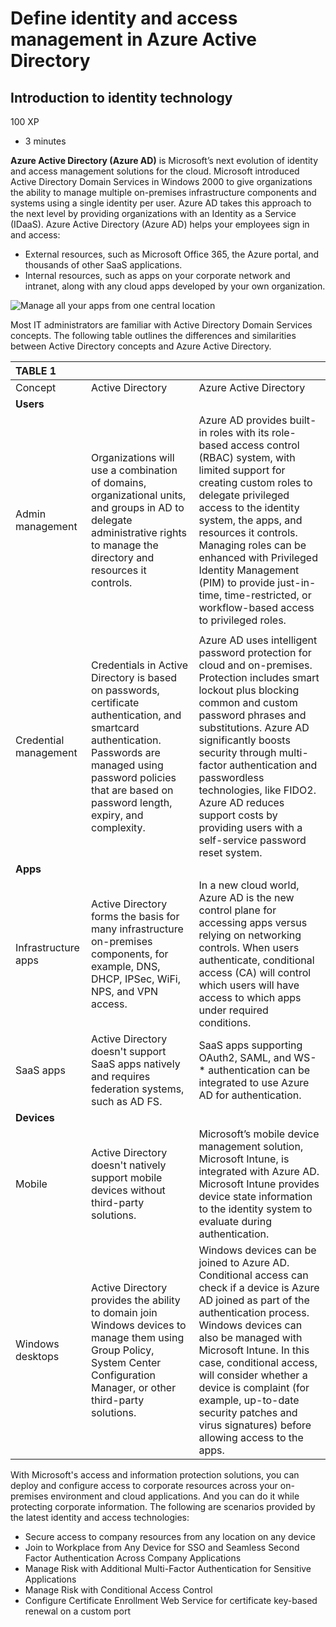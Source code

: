 # Define identity and access management in Azure Active Directory



## Introduction to identity technology

100 XP

* 3 minutes

**Azure Active Directory \(Azure AD\)** is Microsoft’s next evolution of identity and access management solutions for the cloud. Microsoft introduced Active Directory Domain Services in Windows 2000 to give organizations the ability to manage multiple on-premises infrastructure components and systems using a single identity per user. Azure AD takes this approach to the next level by providing organizations with an Identity as a Service \(IDaaS\). Azure Active Directory \(Azure AD\) helps your employees sign in and access:

* External resources, such as Microsoft Office 365, the Azure portal, and thousands of other SaaS applications.
* Internal resources, such as apps on your corporate network and intranet, along with any cloud apps developed by your own organization.

![Manage all your apps from one central location](https://docs.microsoft.com/en-us/learn/m365/m365-identity-overview/media/manage-apps-central-location.png)

Most IT administrators are familiar with Active Directory Domain Services concepts. The following table outlines the differences and similarities between Active Directory concepts and Azure Active Directory.

| TABLE 1 |  |  |
| :--- | :--- | :--- |
| Concept | Active Directory | Azure Active Directory |
| **Users** |  |  |
| Admin management | Organizations will use a combination of domains, organizational units, and groups in AD to delegate administrative rights to manage the directory and resources it controls. | Azure AD provides built-in roles with its role-based access control \(RBAC\) system, with limited support for creating custom roles to delegate privileged access to the identity system, the apps, and resources it controls. Managing roles can be enhanced with Privileged Identity Management \(PIM\) to provide just-in-time, time-restricted, or workflow-based access to privileged roles. |
|  |  |  |
| Credential management | Credentials in Active Directory is based on passwords, certificate authentication, and smartcard authentication. Passwords are managed using password policies that are based on password length, expiry, and complexity. | Azure AD uses intelligent password protection for cloud and on-premises. Protection includes smart lockout plus blocking common and custom password phrases and substitutions. Azure AD significantly boosts security through multi-factor authentication and passwordless technologies, like FIDO2. Azure AD reduces support costs by providing users with a self-service password reset system. |
| **Apps** |  |  |
| Infrastructure apps | Active Directory forms the basis for many infrastructure on-premises components, for example, DNS, DHCP, IPSec, WiFi, NPS, and VPN access. | In a new cloud world, Azure AD is the new control plane for accessing apps versus relying on networking controls. When users authenticate, conditional access \(CA\) will control which users will have access to which apps under required conditions. |
| SaaS apps | Active Directory doesn't support SaaS apps natively and requires federation systems, such as AD FS. | SaaS apps supporting OAuth2, SAML, and WS-\* authentication can be integrated to use Azure AD for authentication. |
| **Devices** |  |  |
| Mobile | Active Directory doesn't natively support mobile devices without third-party solutions. | Microsoft’s mobile device management solution, Microsoft Intune, is integrated with Azure AD. Microsoft Intune provides device state information to the identity system to evaluate during authentication. |
| Windows desktops | Active Directory provides the ability to domain join Windows devices to manage them using Group Policy, System Center Configuration Manager, or other third-party solutions. | Windows devices can be joined to Azure AD. Conditional access can check if a device is Azure AD joined as part of the authentication process. Windows devices can also be managed with Microsoft Intune. In this case, conditional access, will consider whether a device is complaint \(for example, up-to-date security patches and virus signatures\) before allowing access to the apps. |

With Microsoft's access and information protection solutions, you can deploy and configure access to corporate resources across your on-premises environment and cloud applications. And you can do it while protecting corporate information. The following are scenarios provided by the latest identity and access technologies:

* Secure access to company resources from any location on any device
* Join to Workplace from Any Device for SSO and Seamless Second Factor Authentication Across Company Applications
* Manage Risk with Additional Multi-Factor Authentication for Sensitive Applications
* Manage Risk with Conditional Access Control
* Configure Certificate Enrollment Web Service for certificate key-based renewal on a custom port



